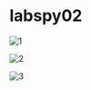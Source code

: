 # labspy02
![1](https://user-images.githubusercontent.com/56387936/68069545-dbbb0f00-fd93-11e9-8998-c5d99e8c6403.JPG)

![2](https://user-images.githubusercontent.com/56387936/68069546-dbbb0f00-fd93-11e9-87eb-9b60b92b41b6.JPG)

![3](https://user-images.githubusercontent.com/56387936/68069547-dbbb0f00-fd93-11e9-9e70-89a15c3fe4d5.JPG)
